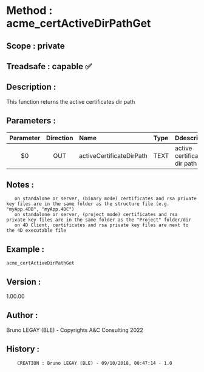 ﻿# **Method :** acme_certActiveDirPathGet## **Scope :** private## **Treadsafe :** capable ✅ ## **Description :** This function returns the active certificates dir path## **Parameters :** | Parameter | Direction | Name | Type | Ddescription | |:----:|:----:|:----|:----|:----| | $0 | OUT | activeCertificateDirPath | TEXT | active certificates dir path | ## **Notes :**        on standalone or server, (binary mode) certificates and rsa private key files are in the same folder as the structure file (e.g. "myApp.4DB", "myApp.4DC")       on standalone or server, (project mode) certificates and rsa private key files are in the same folder as the "Project" folder/dir       on 4D Client, certificates and rsa private key files are next to the 4D executable file## **Example :** ```acme_certActiveDirPathGet```## **Version :** 1.00.00## **Author :** Bruno LEGAY (BLE) - Copyrights A&C Consulting 2022## **History :**          CREATION : Bruno LEGAY (BLE) - 09/10/2018, 08:47:14 - 1.0